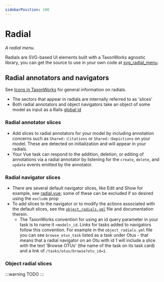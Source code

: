 ```yaml
---
sidebarPosition: 100
---
```


# Radial

_A radial menu._ 

Radials are SVG-based UI elements built with a TaxonWorks agnostic library, you can get the source to use in your own code at [svg_radial_menu](https://github.com/SpeciesFileGroup/svg_radial_menu).

## Radial annotators and navigators
See [Icons in TaxonWorks](https://docs.taxonworks.org/guide/Manual/conventions.html#icons-in-taxonworks) for general information on radials.

* The sectors that appear in radials are internally referred to as 'slices'
* Both radial annotators and object navigators take an object of some model as input as a Rails [global id](https://github.com/rails/globalid)

### Radial annotator slices
* Add slices to radial annotators for your model by including annotation concerns such as `Shared::Citations` or `Shared::Depictions` on your model. These are detected on initialization and will appear in your radials.
* Your Vue task can respond to the addition, deletion, or editing of annotations via a radial annotator by listening for the `create`, `delete`, and `update` events emitted by the annotator.

### Radial navigator slices
* There are several default navigator slices, like Edit and Show for example, see [radial.vue](https://github.com/SpeciesFileGroup/taxonworks/blob/development/app/javascript/vue/components/radials/navigation/radial.vue); some of these can be excluded if so desired using the `exclude` prop
* To add slices to the navigator or to modify the actions associated with the default slices, see the [`object_radials.yml`](https://github.com/SpeciesFileGroup/taxonworks/blob/development/config/interface/object_radials.yml) file and documentation therein.
  * The TaxonWorks convention for using an id query parameter in your task is to name it `<model>_id`. Links for tasks added to navigators follow this convention. For example in the `object_radials.yml` file you can see `browse_otus_task` listed as a task under Otus - that means that a radial navigator on an Otu with id 1 will include a slice with the text 'Browse OTUs' (the name of the task on its task card) and a link of `/tasks/otus/browse?otu_id=1`.

### Object radial slices

:::warning
TODO
:::
